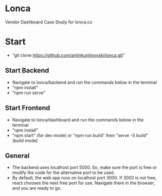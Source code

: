 # Lonca
 Vendor Dashboard Case Study for lonca.co

# Start
- "git clone https://github.com/antinkuntinovski/lonca.git"
  
 ## Start Backend
- Navigate to lonca/backend and run the commands below in the terminal
- "npm install"
- "npm run serve"

 ## Start Frontend
- Navigate to lonca/dashboard and run the commands below in the terminal
- "npm install"
- "npm start" (for dev mode) or "npm run build" then "serve -S build" (build mode) 

 ## General
- The backend uses localhost port 5000. So, make sure the port is free or modify the code for the alternative port to be used.
- By default, the web app runs on localhost port 3000. If 3000 is not free, react chooses the next free port for use. Navigate there in the browser, and you are ready to go.
